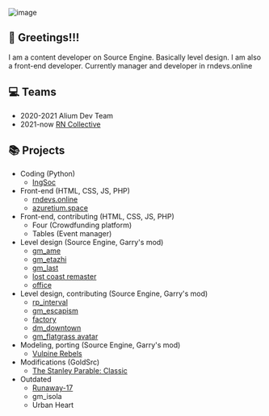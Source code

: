 ![image](https://github.com/przyleskii/przyleskii/assets/87721232/dd4fde85-0f71-4c81-85bd-318191f7f73e)
## 👋 Greetings!!!
I am a content developer on Source Engine. Basically level design. I am also a front-end developer. Currently manager and developer in rndevs.online

## 💻 Teams
* 2020-2021 Alium Dev Team
* 2021-now [RN Collective](https://github.com/renewed-networks)

## 📚 Projects
* Coding (Python)
  + [IngSoc](https://przyleskii/FaceAnalyzerTgBot "FaceAnalyzerTgBot")  
* Front-end (HTML, CSS, JS, PHP)
  + [rndevs.online](https://rndevs.online/ "rndevs.online")  
  + [azuretium.space](https://azuretium.space/ "azuretium.space") 
* Front-end, contributing (HTML, CSS, JS, PHP) 
  + Four (Crowdfunding platform)
  + Tables (Event manager)
* Level design (Source Engine, Garry's mod)
  + [gm_ame](https://steamcommunity.com/sharedfiles/filedetails/?id=2846083653 "gm_ame") 
  + [gm_etazhi](https://steamcommunity.com/sharedfiles/filedetails/?id=2653675807 "gm_etazhi") 
  + [gm_last](https://steamcommunity.com/sharedfiles/filedetails/?id=2595975992 "gm_last") 
  + [lost coast remaster](https://steamcommunity.com/sharedfiles/filedetails/?id=2775618622 "lost coast remaster") 
  + [office](https://steamcommunity.com/sharedfiles/filedetails/?id=2813241700 "office") 
* Level design, contributing (Source Engine, Garry's mod)
  + [rp_interval](https://steamcommunity.com/sharedfiles/filedetails/?id=2862487762 "rp_interval") 
  + [gm_escapism](https://steamcommunity.com/sharedfiles/filedetails/?id=2824816295 "gm_escapism") 
  + [factory](https://steamcommunity.com/sharedfiles/filedetails/?id=2813956565 "factory") 
  + [dm_downtown](https://steamcommunity.com/sharedfiles/filedetails/?id=2745795047 "dm_downtown") 
  + [gm_flatgrass avatar](https://steamcommunity.com/sharedfiles/filedetails/?id=2698116222 "gm_flatgrass avatar") 
* Modeling, porting (Source Engine, Garry's mod)
  + [Vulpine Rebels](https://steamcommunity.com/sharedfiles/filedetails/?id=2744621694 "Vulpine Rebels") 
* Modifications (GoldSrc)
  + [The Stanley Parable: Classic](https://www.moddb.com/mods/the-stanley-parable-classic)
* Outdated
  + [Runaway-17](https://www.moddb.com/mods/runaway-seventeen "Runaway-17") 
  + gm_isola
  + Urban Heart
